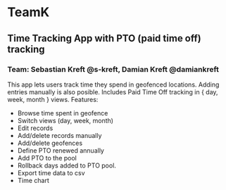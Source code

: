 # TeamK
## Time Tracking App with PTO (paid time off) tracking
### Team: Sebastian Kreft @s-kreft, Damian Kreft @damiankreft
This app lets users track time they spend in geofenced locations. Adding entries manually is also posible.
Includes Paid Time Off tracking in { day, week, month } views. 
Features:
- Browse time spent in geofence
- Switch views (day, week, month)
- Edit records
- Add/delete records manually
- Add/delete geofences
- Define PTO renewed annually
- Add PTO to the pool
- Rollback days added to PTO pool.
- Export time data to csv
- Time chart

